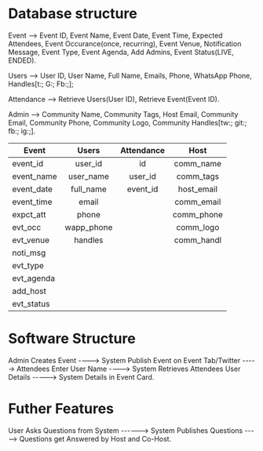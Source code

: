 # Database structure 

Event --> Event ID, Event Name, Event Date, Event Time, Expected Attendees, Event Occurance(once, recurring), Event Venue, Notification Message, Event Type, Event Agenda, Add Admins, Event Status(LIVE, ENDED).

Users --> User ID, User Name, Full Name, Emails, Phone, WhatsApp Phone, Handles[t:; G:; Fb:;];


Attendance --> Retrieve Users(User ID), Retrieve Event(Event ID). 


Admin --> Community Name, Community Tags, Host Email, Community Email, Community Phone, Community Logo, Community Handles[tw:; git:; fb:; ig:;].

| Event      | Users       | Attendance  | Host      |
|------------|:-----------:|:-----------:|:---------:|
| event_id   | user_id     |id           | comm_name |
| event_name | user_name   | user_id     | comm_tags |
| event_date | full_name   | event_id    | host_email|
| event_time | email       |             | comm_email|
| expct_att  | phone       |             | comm_phone|
| evt_occ    | wapp_phone  |             | comm_logo |
| evt_venue  | handles     |             | comm_handl|
| noti_msg   |             |             |           |
| evt_type   |             |             |           |
| evt_agenda |             |             |           |
|  add_host  |             |             |           |
| evt_status |             |             |           |

# Software Structure

Admin Creates Event ----> System Publish Event on Event Tab/Twitter -----> Attendees Enter User Name ----> System Retrieves Attendees User Details -----> System Details in Event Card. 


# Futher Features

User Asks Questions from System ------> System Publishes Questions -----> Questions get Answered by Host and Co-Host. 